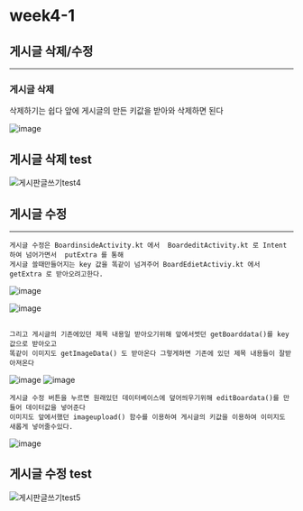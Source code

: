 # week4-1

## 게시글 삭제/수정
-----------------


### 게시글 삭제



삭제하기는 쉽다 앞에 게시글의 만든 키값을 받아와 삭제하면 된다

![image](https://user-images.githubusercontent.com/97229292/161026934-6d81b28f-c855-4c96-b041-0de71a8c06f9.png)


## 게시글  삭제 test

![게시판글쓰기test4](https://user-images.githubusercontent.com/97229292/161028907-83b7e365-214f-4f59-8176-7dba19ce9943.gif)



## 게시글 수정

---------------------
```
게시글 수정은 BoardinsideActivity.kt 에서  BoardeditActivity.kt 로 Intent 하여 넘어가면서  putExtra 를 통해
게시글 쓸때만들어지는 key 값을 똑같이 넘겨주어 BoardEdietActiviy.kt 에서 getExtra 로 받아오려고한다.
```

![image](https://user-images.githubusercontent.com/97229292/161055045-0993cf89-7ea6-45a6-aa86-23dedfd3ae30.png)

![image](https://user-images.githubusercontent.com/97229292/161055166-6149d582-5a42-4860-9986-2aceb6fcc49b.png)

```

그리고 게시글의 기존에있던 제목 내용일 받아오기위해 앞에서썻던 getBoarddata()를 key값으로 받아오고
똑같이 이미지도 getImageData() 도 받아온다 그렇게하면 기존에 있던 제목 내용들이 잘받아져온다
```

![image](https://user-images.githubusercontent.com/97229292/161055570-920bd025-cfb4-47a5-9a5f-837f5a9d3e4e.png)
![image](https://user-images.githubusercontent.com/97229292/161055618-0c433295-5e22-4e34-8419-4441a7a3ba7e.png)

```
게시글 수정 버튼을 누르면 원래있던 데이터베이스에 덮어씌우기위해 editBoardata()를 만들어 데이터값을 넣어준다
이미지도 앞에서했던 imageupload() 함수를 이용하여 게시글의 키값을 이용하여 이미지도 새롭게 넣어줄수있다.
```
![image](https://user-images.githubusercontent.com/97229292/161056426-7721e569-23e4-42c3-bcd5-10b0ed4a7755.png)


## 게시글  수정 test
![게시판글쓰기test5](https://user-images.githubusercontent.com/97229292/161057167-eeb1dcc2-1327-404d-bd6e-29f6705f9e16.gif)

